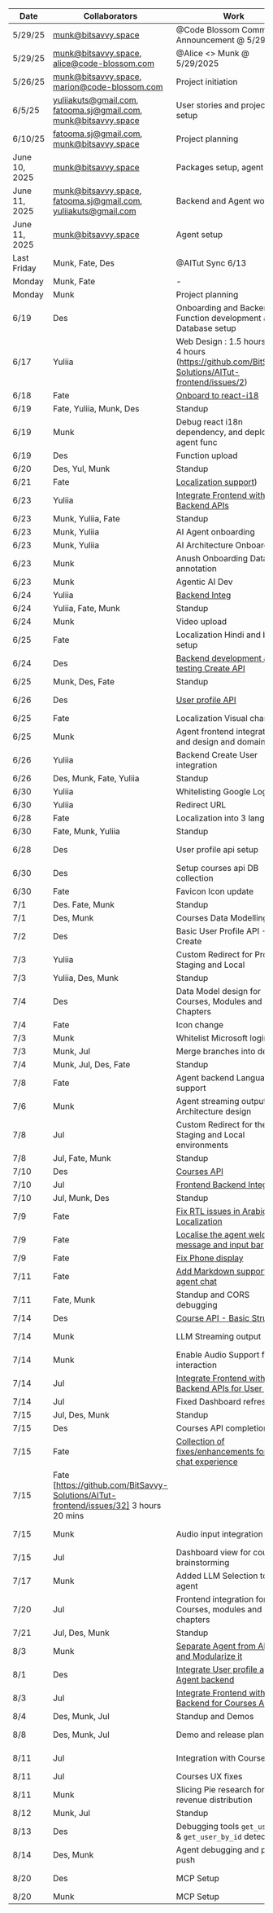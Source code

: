 | Date | Collaborators | Work | Duration |
|------|--------------|------|-----------|
| 5/29/25 | munk@bitsavvy.space | @Code Blossom Community Announcement @ 5/29/25 | 60 mins |
| 5/29/25 | munk@bitsavvy.space, alice@code-blossom.com | @Alice <> Munk @ 5/29/2025 | 30 mins |
| 5/26/25 | munk@bitsavvy.space, marion@code-blossom.com | Project initiation | 30 mins |
| 6/5/25 | yuliiakuts@gmail.com, fatooma.sj@gmail.com, munk@bitsavvy.space | User stories and project setup | 35 mins |
| 6/10/25 | fatooma.sj@gmail.com, munk@bitsavvy.space | Project planning | 30 mins |
| June 10, 2025 | munk@bitsavvy.space | Packages setup, agent work | 60 mins |
| June 11, 2025 | munk@bitsavvy.space, fatooma.sj@gmail.com, yuliiakuts@gmail.com | Backend and Agent work | 90 mins |
| June 11, 2025 | munk@bitsavvy.space | Agent setup | 17 mins |
| Last Friday | Munk, Fate, Des | @AITut Sync 6/13 | - |
| Monday | Munk, Fate | - | 50 mins |
| Monday | Munk | Project planning | 30 
|6/19|Des|Onboarding and Backend Function development and Database setup|8 hours
|6/17|Yuliia| Web Design : 1.5 hours, Auth: 4 hours (https://github.com/BitSavvy-Solutions/AITut-frontend/issues/2)|5.5 hours
|6/18|Fate|[Onboard to react-i18](https://github.com/BitSavvy-Solutions/AITut-frontend/issues/9)|2 hours
|6/19|Fate, Yuliia, Munk, Des|Standup|35 mins
|6/19| Munk | Debug react i18n dependency, and deploy agent func| 2 hours
|6/19|Des| Function upload | 50 mins
|6/20|Des, Yul, Munk|Standup|20 mins
|6/21|Fate|[Localization support](https://github.com/BitSavvy-Solutions/AITut-frontend/issues/3))| 2 hours
|6/23|Yuliia| [Integrate Frontend with Backend APIs](https://github.com/BitSavvy-Solutions/AITut-frontend/issues/12)
|6/23|Munk, Yuliia, Fate|Standup|20 mins
|6/23|Munk, Yuliia|AI Agent onboarding|24 mins
|6/23|Munk, Yuliia|AI Architecture Onboarding| 30 mins
|6/23|Munk | Anush Onboarding Data annotation| 30 mins
|6/23|Munk| Agentic AI Dev| 30 mins
|6/24|Yuliia| [Backend Integ](https://github.com/BitSavvy-Solutions/AITut-frontend/issues/12)|50 mins
|6/24|Yuliia, Fate, Munk| Standup | 12 mins
|6/24|Munk|Video upload| 5 mins
|6/25|Fate|Localization Hindi and button setup|20 mins
|6/24|Des|[Backend development and testing Create API](https://github.com/BitSavvy-Solutions/AITut-backend/issues/6)|1 h 30 mins
|6/25|Munk, Des, Fate|Standup |22 mins
|6/26|Des|[User profile API](https://github.com/BitSavvy-Solutions/AITut-backend/issues/7)|1 hour 10 mins
|6/25|Fate|Localization Visual changes| 50 mins
|6/25|Munk|Agent frontend integration and design and domain setup|3 hours
|6/26|Yuliia|Backend Create User integration| 2 hours
|6/26|Des, Munk, Fate, Yuliia|Standup|51 mins
|6/30|Yuliia|Whitelisting Google Logins| 30 mins
|6/30|Yuliia|Redirect URL|2 hours
|6/28|Fate|Localization into 3 languages|15 mins
|6/30|Fate, Munk, Yuliia|Standup|25 mins
|6/28|Des|User profile api setup| 2 hours 20 mins
|6/30|Des|Setup courses api DB collection| 10 mins
|6/30|Fate|Favicon Icon update|30 mins
|7/1|Des. Fate, Munk| Standup| 20 mins
|7/1|Des, Munk|Courses Data Modelling|18 mins
|7/2|Des|Basic User Profile API - Create|1 h 20 mins
|7/3|Yuliia|Custom Redirect for Prod, Staging and Local|30 
|7/3|Yuliia, Des, Munk|Standup|20 mins
|7/4|Des|Data Model design for Courses, Modules and Chapters| 10 mins
|7/4|Fate|Icon change|5 mins
|7/3|Munk|Whitelist Microsoft logins|5 mins
|7/3|Munk, Jul|Merge branches into dev|45 mins
|7/4|Munk, Jul, Des, Fate|Standup|27 mins
|7/8|Fate|Agent backend Language support| 40 mins
|7/6|Munk|Agent streaming output and Architecture design| 1 hour
|7/8|Jul|Custom Redirect for the Prod, Staging and Local environments|1 hour 50 mins
|7/8|Jul, Fate, Munk| Standup| 17 mins
|7/10|Des|[Courses API](https://github.com/BitSavvy-Solutions/AITut-planning/issues/4)| 1 Hour
|7/10|Jul|[Frontend Backend Integration](https://github.com/BitSavvy-Solutions/AITut-frontend/issues/12)|1 hour
|7/10|Jul, Munk, Des| Standup|15 mins
|7/9|Fate|[Fix RTL issues in Arabic Localization](https://github.com/BitSavvy-Solutions/AITut-frontend/issues/15)|1 hour
|7/9|Fate|[Localise the agent welcome message and input bar](https://github.com/BitSavvy-Solutions/AITut-frontend/issues/26)|40 mins
|7/9|Fate|[Fix Phone display](https://github.com/BitSavvy-Solutions/AITut-frontend/issues/23)|25 mins
|7/11|Fate| [Add Markdown support to agent chat](https://github.com/BitSavvy-Solutions/AITut-frontend/issues/30)|30 mins
|7/11|Fate, Munk|Standup and CORS debugging | 35 mins
|7/14|Des|[Course API - Basic Structure](https://github.com/BitSavvy-Solutions/AITut-planning/issues/4)|55 mins
|7/14|Munk|LLM Streaming output|4.5 hours
|7/14|Munk|Enable Audio Support for interaction|1 hour
|7/14|Jul|[Integrate Frontend with Backend APIs for User profile](https://github.com/BitSavvy-Solutions/AITut-frontend/issues/12)|1 hour
|7/14|Jul|Fixed Dashboard refresh bug|15 mins
|7/15|Jul, Des, Munk| Standup|50 mins
|7/15|Des|Courses API completion|45 mins
|7/15|Fate|[Collection of fixes/enhancements for the chat experience](https://github.com/BitSavvy-Solutions/AITut-frontend/issues/33)|3 hours +
|7/15| Fate [https://github.com/BitSavvy-Solutions/AITut-frontend/issues/32]  3 hours 20 mins
|7/15|Munk|Audio input integration|2.5 hours
|7/15|Jul|Dashboard view for courses brainstorming|1.5 hours
|7/17|Munk|Added LLM Selection to agent|1 hour 10 mins
|7/20|Jul|Frontend integration for Courses, modules and chapters| 2 hours
|7/21|Jul, Des, Munk| Standup|24 mins
|8/3|Munk|[Separate Agent from AITut and Modularize it](https://github.com/BitSavvy-Solutions/AITut-frontend/issues/40)|3 hours
|8/1|Des|[Integrate User profile api with Agent backend](https://github.com/BitSavvy-Solutions/AITut-agentbackend/issues/10)|1 hour
|8/3|Jul|[Integrate Frontend with Backend for Courses API](https://github.com/BitSavvy-Solutions/AITut-frontend/issues/29)|1 hour
|8/4|Des, Munk, Jul|Standup and Demos|1 hour
|8/8|Des, Munk, Jul|Demo and release planning| 1.5 hours
|8/11|Jul|Integration with Courses API|1.5 hours
|8/11|Jul|Courses UX fixes|20 mins
|8/11|Munk|Slicing Pie research for revenue distribution|30 mins
|8/12|Munk, Jul|Standup| 25 mins
|8/13|Des|Debugging tools `get_user_id` & `get_user_by_id` detection|3 hours
|8/14|Des, Munk|Agent debugging and prod push| 55 mins
|8/20|Des|MCP Setup | 30 + 40 mins
|8/20|Munk|MCP Setup | 40 mins
